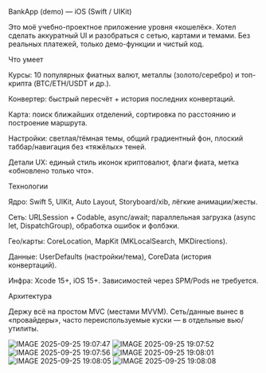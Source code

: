BankApp (demo) — iOS (Swift / UIKit)

Это моё учебно-проектное приложение уровня «кошелёк». Хотел сделать аккуратный UI и разобраться с сетью, картами и темами. Без реальных платежей, только демо-функции и чистый код.

Что умеет

Курсы: 10 популярных фиатных валют, металлы (золото/серебро) и топ-крипта (BTC/ETH/USDT и др.).

Конвертер: быстрый пересчёт + история последних конвертаций.

Карта: поиск ближайших отделений, сортировка по расстоянию и построение маршрута.

Настройки: светлая/тёмная темы, общий градиентный фон, плоский таббар/навигация без «тяжёлых» теней.

Детали UX: единый стиль иконок криптовалют, флаги фиата, метка «обновлено только что».

Технологии

Ядро: Swift 5, UIKit, Auto Layout, Storyboard/xib, лёгкие анимации/жесты.

Сеть: URLSession + Codable, async/await; параллельная загрузка (async let, DispatchGroup), обработка ошибок и фолбэки.

Гео/карты: CoreLocation, MapKit (MKLocalSearch, MKDirections).

Данные: UserDefaults (настройки/тема), CoreData (история конвертаций).

Инфра: Xcode 15+, iOS 15+. Зависимостей через SPM/Pods не требуется.

Архитектура

Держу всё на простом MVC (местами MVVM). Сеть/данные вынес в «провайдеры», часто переиспользуемые куски — в отдельные вью/утилиты.

![IMAGE 2025-09-25 19:07:47](https://github.com/user-attachments/assets/eeb48720-1738-4093-8e5b-c4435f05a738)
![IMAGE 2025-09-25 19:07:52](https://github.com/user-attachments/assets/83fdbea4-b807-4942-9f7a-c3bf98bb2570)
![IMAGE 2025-09-25 19:07:56](https://github.com/user-attachments/assets/9cd2f069-af68-4683-886a-01c74d272c9c)
![IMAGE 2025-09-25 19:08:01](https://github.com/user-attachments/assets/df92a7db-8cf9-4beb-aa98-2ee1821c8aef)
![IMAGE 2025-09-25 19:08:05](https://github.com/user-attachments/assets/0e9250a9-a71c-437e-ab5a-432ddca7d07e)
![IMAGE 2025-09-25 19:08:08](https://github.com/user-attachments/assets/0fd2971b-1004-45bb-bfe8-9a3c07184893)
